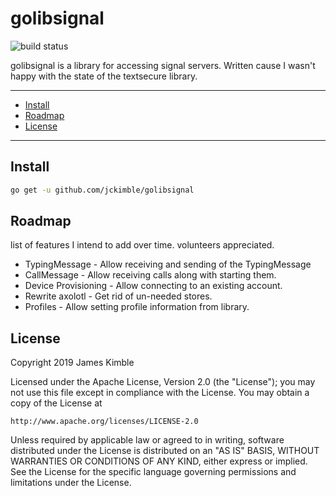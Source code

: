 # golibsignal
![build status](https://github.com/jckimble/golibsignal/actions/workflows/build.yml/badge.svg?branch=master)

golibsignal is a library for accessing signal servers. Written cause I wasn't happy with the state of the textsecure library.

---
* [Install](#install)
* [Roadmap](#roadmap)
* [License](#license)

---

## Install
```sh
go get -u github.com/jckimble/golibsignal
```

## Roadmap
list of features I intend to add over time. volunteers appreciated.
 * TypingMessage - Allow receiving and sending of the TypingMessage
 * CallMessage - Allow receiving calls along with starting them.
 * Device Provisioning - Allow connecting to an existing account.
 * Rewrite axolotl - Get rid of un-needed stores.
 * Profiles - Allow setting profile information from library.

## License

Copyright 2019 James Kimble

Licensed under the Apache License, Version 2.0 (the "License");
you may not use this file except in compliance with the License.
You may obtain a copy of the License at

    http://www.apache.org/licenses/LICENSE-2.0

Unless required by applicable law or agreed to in writing, software
distributed under the License is distributed on an "AS IS" BASIS,
WITHOUT WARRANTIES OR CONDITIONS OF ANY KIND, either express or implied.
See the License for the specific language governing permissions and
limitations under the License.
